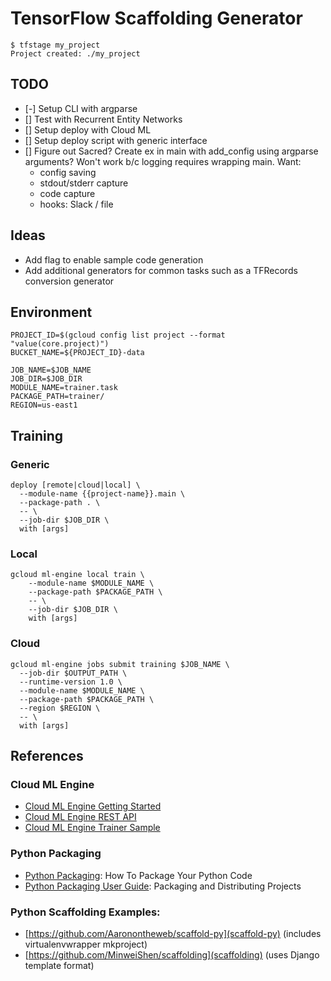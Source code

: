 # TensorFlow Scaffolding Generator

```
$ tfstage my_project
Project created: ./my_project
```

## TODO

- [-] Setup CLI with argparse
- [] Test with Recurrent Entity Networks
- [] Setup deploy with Cloud ML
- [] Setup deploy script with generic interface
- [] Figure out Sacred?
    Create ex in main with add_config using argparse arguments?
    Won't work b/c logging requires wrapping main.
    Want:
    - config saving
    - stdout/stderr capture
    - code capture
    - hooks: Slack / file

## Ideas

- Add flag to enable sample code generation
- Add additional generators for common tasks such as a TFRecords conversion generator

## Environment

```
PROJECT_ID=$(gcloud config list project --format "value(core.project)")
BUCKET_NAME=${PROJECT_ID}-data

JOB_NAME=$JOB_NAME
JOB_DIR=$JOB_DIR
MODULE_NAME=trainer.task
PACKAGE_PATH=trainer/
REGION=us-east1
```

## Training

### Generic

```
deploy [remote|cloud|local] \
  --module-name {{project-name}}.main \
  --package-path . \
  -- \
  --job-dir $JOB_DIR \
  with [args]
```

### Local

```
gcloud ml-engine local train \
    --module-name $MODULE_NAME \
    --package-path $PACKAGE_PATH \
    -- \
    --job-dir $JOB_DIR \
    with [args]
```

### Cloud

```
gcloud ml-engine jobs submit training $JOB_NAME \
  --job-dir $OUTPUT_PATH \
  --runtime-version 1.0 \
  --module-name $MODULE_NAME \
  --package-path $PACKAGE_PATH \
  --region $REGION \
  -- \
  with [args]
```

## References

### Cloud ML Engine

- [Cloud ML Engine Getting Started](https://cloud.google.com/ml-engine/docs/how-tos/getting-started-training-prediction)
- [Cloud ML Engine REST API](https://cloud.google.com/ml-engine/reference/rest/)
- [Cloud ML Engine Trainer Sample](https://github.com/GoogleCloudPlatform/cloudml-samples/tree/master/census/estimator/trainer)

### Python Packaging

- [Python Packaging](http://python-packaging.readthedocs.io/en/latest/index.html): How To Package Your Python Code
- [Python Packaging User Guide](https://packaging.python.org/distributing/): Packaging and Distributing Projects

### Python Scaffolding Examples:

- [https://github.com/Aaronontheweb/scaffold-py](scaffold-py) (includes virtualenvwrapper mkproject)
- [https://github.com/MinweiShen/scaffolding](scaffolding) (uses Django template format)

